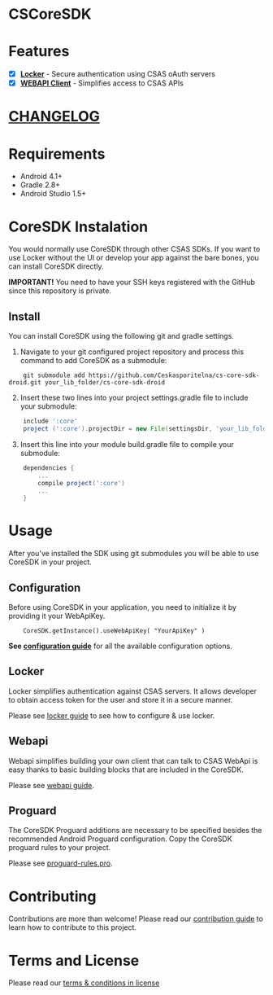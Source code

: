 # CSCoreSDK
 
# Features
- [x] **[Locker](./docs/locker.md)** - Secure authentication using CSAS oAuth servers
- [x] **[WEBAPI Client](./docs/webapi-howto.md)** - Simplifies access to CSAS APIs
 
# [CHANGELOG](CHANGELOG.md)
 
# Requirements
- Android 4.1+
- Gradle 2.8+
- Android Studio 1.5+

# CoreSDK Instalation
You would normally use CoreSDK through other CSAS SDKs. If you want to use Locker without the UI or develop your app against the bare bones, you can install CoreSDK directly.
 
**IMPORTANT!** You need to have your SSH keys registered with the GitHub since this repository is private.
 
## Install
You can install CoreSDK using the following git and gradle settings.

1. Navigate to your git configured project repository and process this command to add CoreSDK as a submodule:
```
    git submodule add https://github.com/Ceskasporitelna/cs-core-sdk-droid.git your_lib_folder/cs-core-sdk-droid
```

2. Insert these two lines into your project settings.gradle file to include your submodule:
```gradle
    include ':core'
    project (':core').projectDir = new File(settingsDir, 'your_lib_folder/cs-core-sdk-droid/core')
```

3. Insert this line into your module build.gradle file to compile your submodule:
```gradle
    dependencies {
        ...
        compile project(':core')
        ...
    }
```

# Usage
After you've installed the SDK using git submodules you will be able to use CoreSDK in your project.

## Configuration
Before using CoreSDK in your application, you need to initialize it by providing it your WebApiKey.

```
    CoreSDK.getInstance().useWebApiKey( "YourApiKey" )
```
**See [configuration guide](docs/configuration.md)** for all the available configuration options.

## Locker
Locker simplifies authentication against CSAS servers. It allows developer to obtain access token for the user and store it in a secure manner.
 
Please see [locker guide](./docs/locker.md) to see how to configure & use locker.
 
## Webapi
Webapi simplifies building your own client that can talk to CSAS WebApi is easy thanks to basic building blocks that are included in the CoreSDK.

Please see [webapi guide](./docs/webapi-howto.md).

## Proguard
The CoreSDK Proguard additions are necessary to be specified besides the recommended Android Proguard configuration. Copy the CoreSDK proguard rules to your project.

Please see [proguard-rules.pro](./core/proguard-rules.pro).
# Contributing
Contributions are more than welcome!
Please read our [contribution guide](CONTRIBUTING.md) to learn how to contribute to this project.
 
# Terms and License
Please read our [terms & conditions in license](LICENSE.md)
